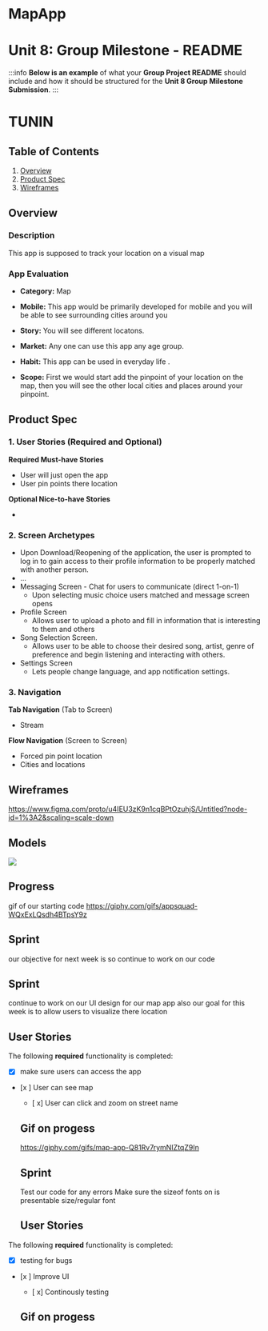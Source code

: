 # MapApp
Unit 8: Group Milestone - README
===

:::info
**Below is an example** of what your **Group Project README** should include and how it should be structured for the **Unit 8 Group Milestone Submission**.
:::

# TUNIN

## Table of Contents
1. [Overview](#Overview)
1. [Product Spec](#Product-Spec)
1. [Wireframes](#Wireframes)

## Overview
### Description
This app is supposed to track your location on a visual map

### App Evaluation
- **Category:** Map
- **Mobile:** This app would be primarily developed for mobile and you will be able to see surrounding cities around you

- **Story:**  You will see different locatons.
- **Market:** Any one can use this app any age group.
- **Habit:** This app can be used in everyday life .
- **Scope:** First we would start add the pinpoint of your location on the map, then you will see the other local cities and places around your pinpoint.

## Product Spec
### 1. User Stories (Required and Optional)

**Required Must-have Stories**

* User will just open the app
* User pin points there location


**Optional Nice-to-have Stories**

*

### 2. Screen Archetypes


   * Upon Download/Reopening of the application, the user is prompted to log in to gain access to their profile information to be properly matched with another person. 
   * ...
* Messaging Screen - Chat for users to communicate (direct 1-on-1)
   * Upon selecting music choice users matched and message screen opens
* Profile Screen 
   * Allows user to upload a photo and fill in information that is interesting to them and others
* Song Selection Screen.
   * Allows user to be able to choose their desired song, artist, genre of preference and begin listening and interacting with others.
* Settings Screen
   * Lets people change language, and app notification settings.

### 3. Navigation

**Tab Navigation** (Tab to Screen)

* Stream



**Flow Navigation** (Screen to Screen)
* Forced pin point location
* Cities and locations

## Wireframes
https://www.figma.com/proto/u4IEU3zK9n1cqBPtOzuhjS/Untitled?node-id=1%3A2&scaling=scale-down

## Models
![](https://i.imgur.com/sJbZBgZ.jpg)


## Progress
gif of our starting code
https://giphy.com/gifs/appsquad-WQxExLQsdh4BTpsY9z

## Sprint
our objective for next week is so continue to work on our code

## Sprint
continue to work on our UI design for our map app
also our goal for this week is to allow users to visualize there location

## User Stories

The following **required** functionality is completed:
-[x] make sure users can access the app
- [x ] User can see map
  - [ x] User can click and zoom on street name
  
  ## Gif on progess
  https://giphy.com/gifs/map-app-Q81Rv7rymNIZtqZ9In
  
  
  ## Sprint
  Test our code for any errors
  Make sure the sizeof fonts on is presentable size/regular font
  
   ## User Stories

The following **required** functionality is completed:
-[x] testing for bugs 
- [x ] Improve UI
  - [ x] Continously testing
  
  ## Gif on progess
  
  
  
  
  
  
  










